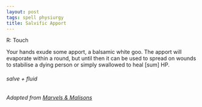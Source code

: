 ```yaml
---
layout: post
tags: spell physiurgy
title: Salvific Apport
---
```


R: Touch

Your hands exude some apport, a balsamic white goo. The apport will evaporate within a round, but until then it can be used to spread on wounds to stabilise a dying person or simply swallowed to heal [sum] HP.
###### *salve + fluid*

###### Adapted from [Marvels & Malisons](https://www.drivethrurpg.com/product/211911/Marvels--Malisons)
